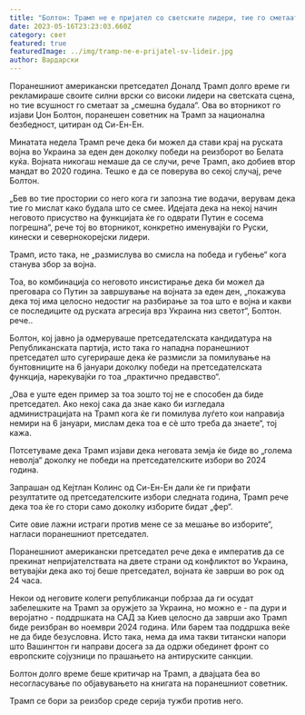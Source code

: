 ```yaml
---
title: "Болтон: Трамп не е пријател со светските лидери, тие го сметаат за будала"
date: 2023-05-16T23:23:03.660Z
category: свет
featured: true
featuredImage: ../img/tramp-ne-e-prijatel-sv-lideir.jpg
author: Вардарски
---
```

Поранешниот американски претседател Доналд Трамп долго време ги рекламираше своите силни врски со високи лидери на светската сцена, но тие всушност го сметаат за „смешна будала“. Ова во вторникот го изјави Џон Болтон, поранешен советник на Трамп за национална безбедност, цитиран од Си-Ен-Ен.

Минатата недела Трамп рече дека би можел да стави крај на руската војна во Украина за еден ден доколку победи на реизборот во Белата куќа. Војната никогаш немаше да се случи, рече Трамп, ако добиев втор мандат во 2020 година. Тешко е да се поверува во секој случај, рече Болтон.

„Бев во тие простории со него кога ги запозна тие водачи, верувам дека тие го мислат како будала што се смее. Идејата дека на некој начин неговото присуство на функцијата ќе го одврати Путин е сосема погрешна“, рече тој во вторникот, конкретно именувајќи го Руски, кинески и севернокорејски лидери.

Трамп, исто така, не „размислува во смисла на победа и губење“ кога станува збор за војна.

Тоа, во комбинација со неговото инсистирање дека би можел да преговара со Путин за завршување на војната за еден ден, „покажува дека тој има целосно недостиг на разбирање за тоа што е војна и какви се последиците од руската агресија врз Украина низ светот“, Болтон. рече..

Болтон, кој јавно ја одмеруваше претседателската кандидатура на Републиканската партија, исто така го нападна поранешниот претседател што сугерираше дека ќе размисли за помилување на бунтовниците на 6 јануари доколку победи на претседателската функција, нарекувајќи го тоа „практично предавство“.

„Ова е уште еден пример за тоа зошто тој не е способен да биде претседател. Ако некој сака да знае како би изгледала администрацијата на Трамп кога ќе ги помилува луѓето кои направија немири на 6 јануари, мислам дека тоа е сè што треба да знаете“, тој кажа.

Потсетуваме дека Трамп изјави дека неговата земја ќе биде во „голема неволја“ доколку не победи на претседателските избори во 2024 година.

Запрашан од Кејтлан Колинс од Си-Ен-Ен дали ќе ги прифати резултатите од претседателските избори следната година, Трамп рече дека тоа ќе го стори само доколку изборите бидат „фер“.

Сите овие лажни истраги против мене се за мешање во изборите“, нагласи поранешниот претседател.

Поранешниот американски претседател рече дека е императив да се прекинат непријателствата на двете страни од конфликтот во Украина, ветувајќи дека ако тој беше претседател, војната ќе заврши во рок од 24 часа.

Некои од неговите колеги републиканци побрзаа да ги осудат забелешките на Трамп за оружјето за Украина, но можно е - па дури и веројатно - поддршката на САД за Киев целосно да заврши ако Трамп биде реизбран во ноември 2024 година. Или барем таа поддршка веќе не да биде безусловна. Исто така, нема да има такви титански напори што Вашингтон ги направи досега за да одржи обединет фронт со европските сојузници по прашањето на антируските санкции.

Болтон долго време беше критичар на Трамп, а двајцата беа во несогласување по објавувањето на книгата на поранешниот советник.

Трамп се бори за реизбор среде серија тужби против него.